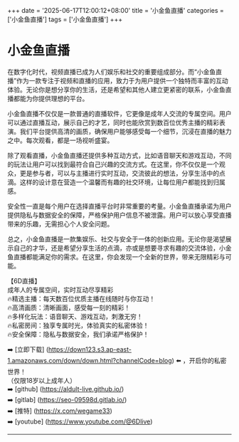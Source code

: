 +++
date = '2025-06-17T12:00:12+08:00'
title = '小金鱼直播'
categories = ['小金鱼直播']
tags = ['小金鱼直播']
+++

# 小金鱼直播

在数字化时代，视频直播已成为人们娱乐和社交的重要组成部分。而“小金鱼直播”作为一款专注于视频和直播的应用，致力于为用户提供一个独特而丰富的互动体验。无论你是想分享你的生活，还是希望和其他人建立更紧密的联系，小金鱼直播都能为你提供理想的平台。

小金鱼直播不仅仅是一款普通的直播软件，它更像是成年人交流的专属空间。用户可以通过直播互动，展示自己的才艺，同时也能欣赏到数百位优秀主播的精彩表演。我们平台提供高清的画质，确保用户能够感受每一个细节，沉浸在直播的魅力之中。每次观看，都是一场视听盛宴。

除了观看直播，小金鱼直播还提供多种互动方式，比如语音聊天和游戏互动，不同的玩法让用户可以找到最符合自己兴趣的交流方式。在这里，你不仅仅是一个观众，更是参与者，可以与主播进行实时互动，交流彼此的想法，分享生活中的点滴。这样的设计意在营造一个温馨而有趣的社交环境，让每位用户都能找到归属感。

安全性一直是每个用户在选择直播平台时非常重要的考量。小金鱼直播承诺为用户提供隐私与数据安全的保障，严格保护用户信息不被泄露。用户可以放心享受直播带来的乐趣，无需担心个人安全问题。

总之，小金鱼直播是一款集娱乐、社交与安全于一体的创新应用。无论你是渴望展示自己的才华，还是希望分享生活的点滴，亦或是想要寻求有趣的交流体验，小金鱼直播都能满足你的需求。在这里，你会发现一个全新的世界，带来无限精彩与可能。

【6D直播】  
成年人的专属空间，实时互动尽享精彩  
🔥精选主播：每天数百位优质主播在线随时与你互动！  
🔥高清画质：清晰画面，感受每一刻的精彩！  
🔥多样化玩法：语音聊天、游戏互动，刺激无穷！  
🔥私密房间：独享专属时光，体验真实的私密体验！  
🔥安全保障：隐私与数据安全，我们承诺严格保护！  

➡️ [立即下载] (https://down123.s3.ap-east-1.amazonaws.com/down/down.html?channelCode=blog) ⬅️ ，开启你的私密世界！  
（仅限18岁以上成年人）  
➡️ [github] (https://aldult-live.github.io/)  
➡️ [gitlab] (https://seo-09598d.gitlab.io/)  
➡️ [推特] (https://x.com/wegame33)  
➡️ [youtube] (https://www.youtube.com/@6Dlive)  

---
